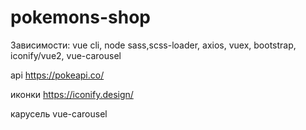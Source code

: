 # pokemons-shop
 Зависимости: vue cli, node sass,scss-loader, axios, vuex, bootstrap, iconify/vue2, vue-carousel

 api https://pokeapi.co/

 иконки https://iconify.design/ 

карусель vue-carousel